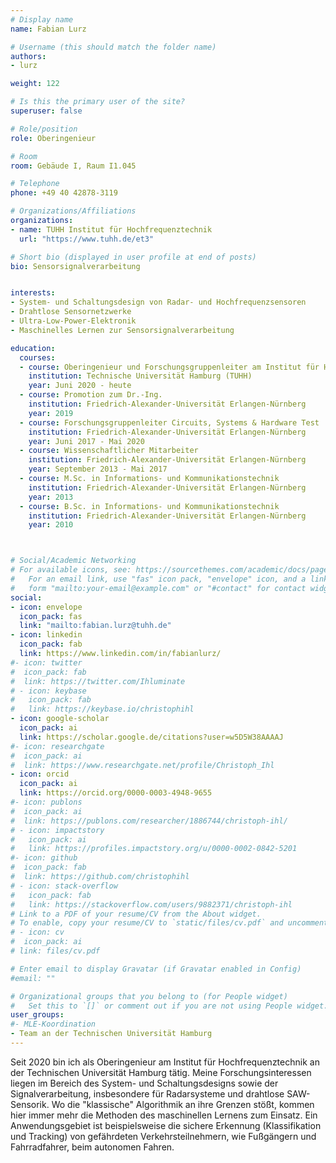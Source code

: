 ```yaml
---
# Display name
name: Fabian Lurz

# Username (this should match the folder name)
authors:
- lurz

weight: 122

# Is this the primary user of the site?
superuser: false

# Role/position
role: Oberingenieur

# Room
room: Gebäude I, Raum I1.045

# Telephone
phone: +49 40 42878-3119

# Organizations/Affiliations
organizations:
- name: TUHH Institut für Hochfrequenztechnik
  url: "https://www.tuhh.de/et3"

# Short bio (displayed in user profile at end of posts)
bio: Sensorsignalverarbeitung


interests:
- System- und Schaltungsdesign von Radar- und Hochfrequenzsensoren
- Drahtlose Sensornetzwerke
- Ultra-Low-Power-Elektronik
- Maschinelles Lernen zur Sensorsignalverarbeitung

education:
  courses:
  - course: Oberingenieur und Forschungsgruppenleiter am Institut für Hochfrequenztechnik
    institution: Technische Universität Hamburg (TUHH)
    year: Juni 2020 - heute
  - course: Promotion zum Dr.-Ing.
    institution: Friedrich-Alexander-Universität Erlangen-Nürnberg
    year: 2019
  - course: Forschungsgruppenleiter Circuits, Systems & Hardware Test
    institution: Friedrich-Alexander-Universität Erlangen-Nürnberg
    year: Juni 2017 - Mai 2020
  - course: Wissenschaftlicher Mitarbeiter
    institution: Friedrich-Alexander-Universität Erlangen-Nürnberg
    year: September 2013 - Mai 2017
  - course: M.Sc. in Informations- und Kommunikationstechnik
    institution: Friedrich-Alexander-Universität Erlangen-Nürnberg
    year: 2013
  - course: B.Sc. in Informations- und Kommunikationstechnik
    institution: Friedrich-Alexander-Universität Erlangen-Nürnberg
    year: 2010



# Social/Academic Networking
# For available icons, see: https://sourcethemes.com/academic/docs/page-builder/#icons
#   For an email link, use "fas" icon pack, "envelope" icon, and a link in the
#   form "mailto:your-email@example.com" or "#contact" for contact widget.
social:
- icon: envelope
  icon_pack: fas
  link: "mailto:fabian.lurz@tuhh.de"
- icon: linkedin
  icon_pack: fab
  link: https://www.linkedin.com/in/fabianlurz/
#- icon: twitter
#  icon_pack: fab
#  link: https://twitter.com/Ihluminate
# - icon: keybase
#   icon_pack: fab
#   link: https://keybase.io/christophihl
- icon: google-scholar
  icon_pack: ai
  link: https://scholar.google.de/citations?user=w5D5W38AAAAJ
#- icon: researchgate
#  icon_pack: ai
#  link: https://www.researchgate.net/profile/Christoph_Ihl
- icon: orcid
  icon_pack: ai
  link: https://orcid.org/0000-0003-4948-9655
#- icon: publons
#  icon_pack: ai
#  link: https://publons.com/researcher/1886744/christoph-ihl/
# - icon: impactstory
#   icon_pack: ai
#   link: https://profiles.impactstory.org/u/0000-0002-0842-5201
#- icon: github
#  icon_pack: fab
#  link: https://github.com/christophihl
# - icon: stack-overflow
#   icon_pack: fab
#   link: https://stackoverflow.com/users/9882371/christoph-ihl
# Link to a PDF of your resume/CV from the About widget.
# To enable, copy your resume/CV to `static/files/cv.pdf` and uncomment the lines below.
# - icon: cv
#  icon_pack: ai
# link: files/cv.pdf

# Enter email to display Gravatar (if Gravatar enabled in Config)
#email: ""

# Organizational groups that you belong to (for People widget)
#   Set this to `[]` or comment out if you are not using People widget.
user_groups:
#- MLE-Koordination
- Team an der Technischen Universität Hamburg
---
```


Seit 2020 bin ich als Oberingenieur am Institut für Hochfrequenztechnik an der Technischen Universität Hamburg tätig. Meine Forschungsinteressen liegen im Bereich des System- und Schaltungsdesigns sowie der Signalverarbeitung, insbesondere für Radarsysteme und drahtlose SAW-Sensorik. Wo die "klassische" Algorithmik an ihre Grenzen stößt, kommen hier immer mehr die Methoden des maschinellen Lernens zum Einsatz. Ein Anwendungsgebiet ist beispielsweise die sichere Erkennung (Klassifikation und Tracking) von gefährdeten Verkehrsteilnehmern, wie Fußgängern und Fahrradfahrer, beim autonomen Fahren. 
